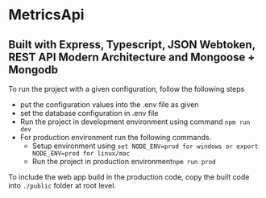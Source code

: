 # MetricsApi

## Built with Express, Typescript, JSON Webtoken, REST API Modern Architecture and Mongoose + Mongodb
To run the project with a given configuration, follow the following steps
- put the configuration values into the .env file as given
- set the database configuration in .env file
- Run the project in development environment using command `npm run dev`
- For production environment run the following commands.
    - Setup environment using `set NODE_ENV=prod for windows or export NODE_ENV=prod for linux/mac`
    - Run the project in production environment`npm run prod`
    
To include the web app build in the production code, copy the built code into `./public` folder at root level.

